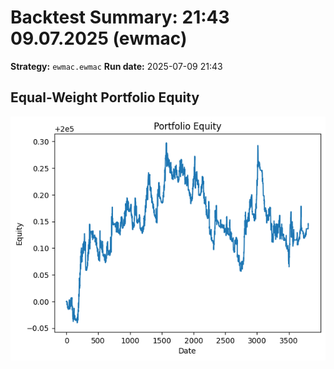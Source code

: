 # Backtest Summary: 21:43 09.07.2025 (ewmac)
**Strategy:** `ewmac.ewmac`
**Run date:** 2025-07-09 21:43

## Equal-Weight Portfolio Equity
![Portfolio Equity](portfolio/portfolio_equity.png)
